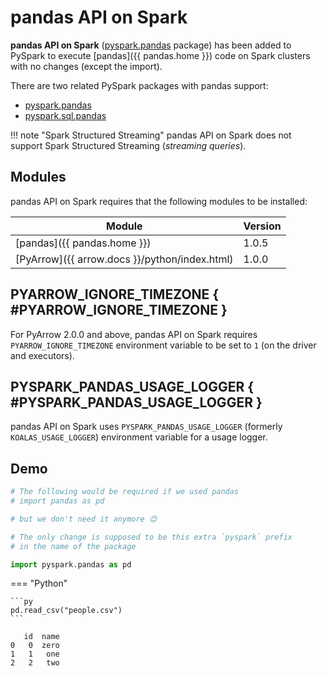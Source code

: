 # pandas API on Spark

**pandas API on Spark** ([pyspark.pandas](../pyspark/pandas/index.md) package) has been added to PySpark to execute [pandas]({{ pandas.home }}) code on Spark clusters with no changes (except the import).

There are two related PySpark packages with pandas support:

* [pyspark.pandas](../pyspark/pandas/index.md)
* [pyspark.sql.pandas](../pyspark/sql/pandas/index.md)

!!! note "Spark Structured Streaming"
    pandas API on Spark does not support Spark Structured Streaming (_streaming queries_).

## Modules

pandas API on Spark requires that the following modules to be installed:

Module | Version
-------|--------
 [pandas]({{ pandas.home }}) | 1.0.5
 [PyArrow]({{ arrow.docs }}/python/index.html) | 1.0.0

## PYARROW_IGNORE_TIMEZONE { #PYARROW_IGNORE_TIMEZONE }

For PyArrow 2.0.0 and above, pandas API on Spark requires `PYARROW_IGNORE_TIMEZONE` environment variable to be set to `1` (on the driver and executors).

## <span id="_auto_patch_spark"> PYSPARK_PANDAS_USAGE_LOGGER { #PYSPARK_PANDAS_USAGE_LOGGER }

pandas API on Spark uses `PYSPARK_PANDAS_USAGE_LOGGER` (formerly `KOALAS_USAGE_LOGGER`) environment variable for a usage logger.

## Demo

```py
# The following would be required if we used pandas
# import pandas as pd

# but we don't need it anymore 😊

# The only change is supposed to be this extra `pyspark` prefix
# in the name of the package

import pyspark.pandas as pd
```

=== "Python"

    ```py
    pd.read_csv("people.csv")
    ```

```text
   id  name
0   0  zero
1   1   one
2   2   two
```
